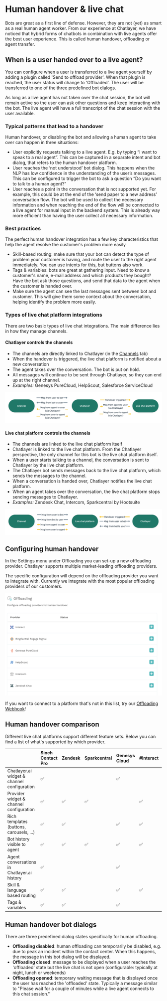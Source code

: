 # Human handover & live chat

Bots are great as a first line of defense. However, they are not \(yet\) as smart as a real human agent worker. From our experience at Chatlayer, we have noticed that hybrid forms of chatbots in combination with live agents offer the best user experience. This is called human handover, offloading or agent transfer.

## When is a user handed over to a live agent?

You can configure when a user is transferred to a live agent yourself by adding a plugin called 'Send to offload provider'. When that plugin is reached, the user status will change to 'Offloaded'. The user will be transferred to one of the three predefined bot dialogs.

As long as a live agent has not taken over the chat session, the bot will remain active so the user can ask other questions and keep interacting with the bot. The live agent will have a full transcript of the chat session with the user available.

### Typical patterns that lead to a handover

Human handover, or disabling the bot and allowing a human agent to take over can happen in three situations:

* User explicitly requests talking to a live agent. E.g. by typing “I want to speak to a real agent”. This can be captured in a separate intent and bot dialog, that refers to the human handover platform.
* User reaches the ‘not understood’ bot dialog. This happens when the NLP has low confidence in the understanding of the user’s messages. This can be configured to trigger the bot to ask a question “Do you want to talk to a human agent?”
* User reaches a point in the conversation that is not supported yet. For example, this could be at the end of the ‘send paper to a new address’ conversation flow. The bot will be used to collect the necessary information and when reaching the end of the flow will be connected to a live agent for manual input in the backend system. This is already way more efficient than having the user collect all necessary information.

### Best practices

The perfect human handover integration has a few key characteristics that help the agent resolve the customer's problem more easily

* Skill-based routing: make sure that your bot can detect the type of problem your customer is having, and route the user to the right agent immediately. You can use intents for this, but buttons also work.
* Tags & variables: bots are great at gathering input. Need to know a customer's name, e-mail address and which products they bought? Have the bot ask those questions, and send that data to the agent when the customer is handed over.
* Make sure the agent can see the last messages sent between bot and customer. This will give them some context about the conversation, helping identify the problem more easily.

### Types of live chat platform integrations

There are two basic types of live chat integrations. The main difference lies in how they manage channels.

#### Chatlayer controls the channels

* The channels are directly linked to Chatlayer \(in the [Channels](../../channels/multi-channel.md) tab\)
* When the handover is triggered, the live chat platform is notified about a new conversation
* The agent takes over the conversation. The bot is put on hold.
* All messages will continue to be sent through Chatlayer, so they can end up at the right channel.
* _Examples:_ Genesys PureCloud, HelpScout, Salesforce ServiceCloud

![](../../.gitbook/assets/jjs-wireframes-2x-9-.png)

#### Live chat platform controls the channels

* The channels are linked to the live chat platform itself
* Chatlayer is linked to the live chat platform. From the Chatlayer perspective, the only channel for this bot is the live chat platform itself.
* When a user starts talking to a channel, the conversation is sent to Chatlayer by the live chat platform.
* The Chatlayer bot sends messages back to the live chat platform, which sends the messages to the channel.
* When a conversation is handed over, Chatlayer notifies the live chat platform.
* When an agent takes over the conversation, the live chat platform stops sending messages to Chatlayer.
* _Examples:_ Zendesk Chat, Intercom, Sparkcentral by Hootsuite

![](../../.gitbook/assets/jjs-wireframes-2x-10-.png)

## Configuring human handover

In the Settings menu under Offloading you can set-up a new offloading provider. Chatlayer supports multiple market-leading offloading providers.

The specific configuration will depend on the offloading provider you want to integrate with. Currently we integrate with the most popular offloading providers of our customers.

![](../../.gitbook/assets/image%20%28214%29.png)

If you want to connect to a platform that's not in this list, try our [Offloading Webhook](offloading-webhook.md)!

## Human handover comparison

Different live chat platforms support different feature sets. Below you can find a list of what's supported by which provider.

|  | Sinch Contact Pro | Zendesk | Sparkcentral | Genesys Cloud | \#Interact | Help Scout | Intercom | Salesforce | Webhook |
| :--- | :--- | :--- | :--- | :--- | :--- | :--- | :--- | :--- | :--- |
| Chatlayer.ai widget & channel configuration | ✅ |  |  | ✅ |  | ✅ |  | ✅ | ✅ |
| Provider widget & channel configuration | ✅ | ✅ | ✅ |  | ✅ |  | ✅ |  | ✅ |
| Rich templates \(buttons, carousels, ...\) | ✅ | ✅ |  | ✅ | ✅ | ✅ |  | ✅ | ✅ |
| Bot history visible to agent | ✅ | ✅ | ✅ | ✅ | ✅ | ✅ | ✅ | ✅ | ✅ |
| Agent conversations in Chatlayer.ai history | ✅ |  |  | ✅ |  | ✅ |  | ✅ | ✅ |
| Skill & language based routing | ✅ | ✅ |  | ✅ | ✅ | ✅ | ✅ | ✅ | ✅ |
| Tags & variables | ✅ | ✅ |  | ✅ |  |  |  | ✅ | ✅ |

## Human handover bot dialogs

There are three predefined dialog states specifically for human offloading.

* **Offloading disabled**: human offloading can temporarily be disabled, e.g. due to peak an incident within the contact center. When this happens, the message in this bot dialog will be displayed.
* **Offloading closed**: message to be displayed when a user reaches the 'offloaded' state but the live chat is not open \(configurable: typically at night, lunch or weekends\)
* **Offloading opened**: temporary waiting message that is displayed once the user has reached the 'offloaded' state. Typically a message similar to "Please wait for a couple of minutes while a live agent connects to this chat session."



